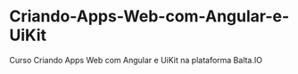 # Criando-Apps-Web-com-Angular-e-UiKit
Curso Criando Apps Web com Angular e UiKit na plataforma Balta.IO
